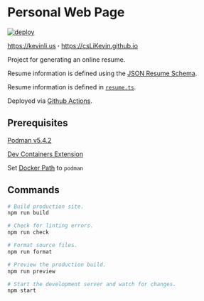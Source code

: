 # Personal Web Page

[![deploy](https://github.com/csLiKevin/csLiKevin.github.io/actions/workflows/deploy.yml/badge.svg)](https://github.com/csLiKevin/csLiKevin.github.io/actions/workflows/deploy.yml)

https://kevinli.us **·** https://csLiKevin.github.io

Project for generating an online resume.

Resume information is defined using the [JSON Resume Schema](https://jsonresume.org/schema/).

Resume information is defined in [`resume.ts`](src/resume.ts).

Deployed via [Github Actions](.github/workflows/deploy.yml).

## Prerequisites

[Podman v5.4.2](https://github.com/containers/podman/blob/main/docs/tutorials/podman-for-windows.md)

[Dev Containers Extension](vscode:extension/ms-vscode-remote.remote-containers)


Set [Docker Path](vscode://settings/dev.containers.dockerPath) to `podman`

## Commands

```bash
# Build production site.
npm run build

# Check for linting errors.
npm run check

# Format source files.
npm run format

# Preview the production build.
npm run preview

# Start the development server and watch for changes.
npm start
```
